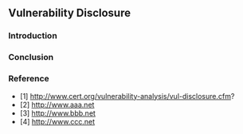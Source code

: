 ## Vulnerability Disclosure

### Introduction

### Conclusion

### Reference
 * [1] http://www.cert.org/vulnerability-analysis/vul-disclosure.cfm?
 * [2] http://www.aaa.net
 * [3] http://www.bbb.net
 * [4] http://www.ccc.net


